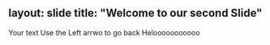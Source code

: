 layout: slide
title: "Welcome to our second Slide"
---
Your text
Use the Left arrwo to go back Helooooooooooo
